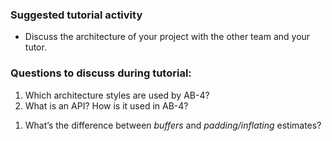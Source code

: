 ### Suggested tutorial activity

* Discuss the architecture of your project with the other team and your tutor.

### Questions to discuss during tutorial:

<panel header="{{ icon_Q }} Architecture">
<question>

1. Which architecture styles are used by AB-4?
1. What is an API? How is it used in AB-4?
</question>
</panel>

<include src="../../book/modeling/modelingBehaviors/sequenceDiagramsIntermediate/q-essay-expainParserFactory.md" />
<include src="../../book/modeling/modelingBehaviors/sequenceDiagramsIntermediate/q-drawPrintQuoteSd.md" />

<panel header="{{ icon_Q }} Project scheduling and tracking">
<question>

1. What’s the difference between _buffers_ and _padding/inflating_ estimates?
</question>
</panel>
